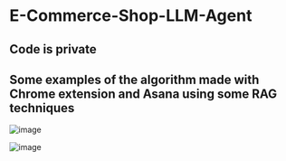 # E-Commerce-Shop-LLM-Agent

## Code is private

## Some examples of the algorithm made with Chrome extension and Asana using some RAG techniques

![image](https://github.com/DoganK01/E-Commerce-Shop-LLM-Agent/assets/98788987/3e63bcb1-778a-4fbf-926f-c22b72274814)

![image](https://github.com/DoganK01/E-Commerce-Shop-LLM-Agent/assets/98788987/563f9b29-1c90-43dc-8bef-e683cff8b7d6)
